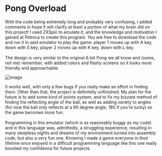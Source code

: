 # Pong Overload
With the code being extremely long and probably very confusing, I added comments in hope it will clarify at least a portion of what my brain did
on this project! I used ZXSpin to emulate it, and the knowledge and motivation I gained at Petnica to create this program. You are free to download the code
and run it in said emulator to play the game: player 1 moves up with A key, down with S key; player 2 moves up with K key, down with L key.
\
\
The design is very similar to the original 8-bit Pong we all know and (some, not me) remember, with added colors and flashy screens so it looks more friendly
and approachable:

![image](https://github.com/tandromedar/zx-spectrum-pong/assets/111381681/477c9bad-82f2-416a-b430-d64607f06cb5)

It works well, with only a few bugs if you really make an effort in finding them. Other than that, the project is definitelly
unfinished. My plan for the future is to add some kind of points system, and to fix my bizzare method of finding the reflecting angle of the ball, as well as
adding variety to angles (for now the ball only reflects at a 90 degree angle, 180 if you're lucky) so the game becomes more fun.
\
\
Programming in this emulator (which is as reasonably buggy as my code) and in this language was, admittedly, a struggling experience, resulting in many sleepless
nights and dreams of my environment turned into assembly code, but also a very fun one. Knowing I made a game everyone in their lifetime once enjoyed in a
difficult programming language like this one really boosted my confidence for future projects.
